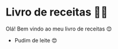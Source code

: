 # Livro de receitas :woman_cook:

Olá! Bem vindo ao meu livro de receitas :blush:

- Pudim de leite :heart_eyes:

  



